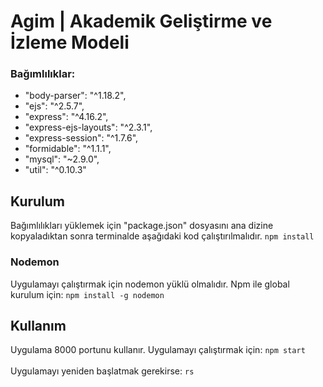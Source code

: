 # Agim | Akademik Geliştirme ve İzleme Modeli

### Bağımlılıklar:
  -  "body-parser": "^1.18.2",
  -  "ejs": "^2.5.7",
  -  "express": "^4.16.2",
  -  "express-ejs-layouts": "^2.3.1",
  -  "express-session": "^1.7.6",
  -  "formidable": "^1.1.1",
  -  "mysql": "~2.9.0",
  -  "util": "^0.10.3"
  
  ## Kurulum
<div>
  Bağımlılıkları yüklemek için "package.json" dosyasını ana dizine kopyaladıktan sonra terminalde aşağıdaki kod çalıştırılmalıdır.
  <code>npm install</code>
</div>

### Nodemon
<div>
  Uygulamayı çalıştırmak için nodemon yüklü olmalıdır. Npm ile global kurulum için:
  <code>npm install -g nodemon</code>
</div>

## Kullanım
<div>
  Uygulama 8000 portunu kullanır. Uygulamayı çalıştırmak için:
  <code>npm start</code>
</div>
<br>
<div>
  Uygulamayı yeniden başlatmak gerekirse:
  <code>rs</code>
</div>